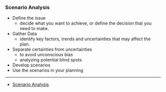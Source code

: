 ### Scenario Analysis

- Define the issue
    - decide what you want to achieve, or define the decision that you need to make. 
- Gather Data 
    - identify key factors, trends and uncertainties that may affect the plan.
- Separate certainties from uncertainties
    - to avoid unconscious bias
    - analyzing potential blind spots
- Develop scenarios
- Use the scenarios in your planning

---
- [Scenario Analysis](https://www.mindtools.com/pages/article/newSTR_98.htm)